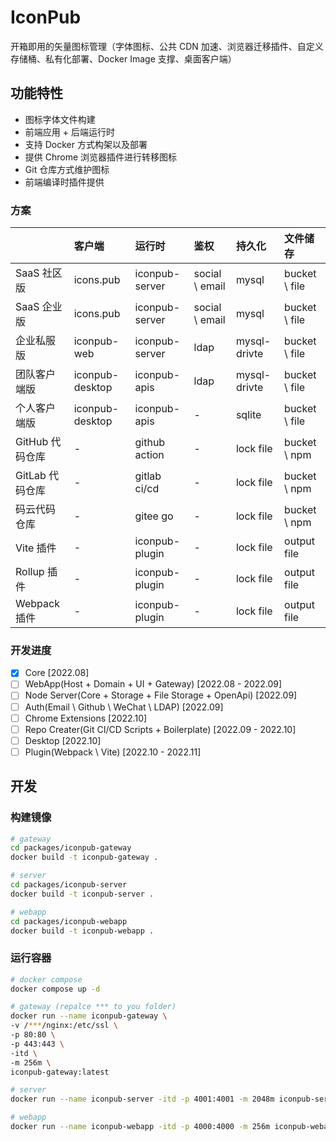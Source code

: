 # IconPub

开箱即用的矢量图标管理（字体图标、公共 CDN 加速、浏览器迁移插件、自定义存储桶、私有化部署、Docker Image 支撑、桌面客户端）

## 功能特性

- 图标字体文件构建
- 前端应用 + 后端运行时
- 支持 Docker 方式构架以及部署
- 提供 Chrome 浏览器插件进行转移图标
- Git 仓库方式维护图标
- 前端编译时插件提供

### 方案

|                 | 客户端          | 运行时         | 鉴权           | 持久化       | 文件储存      |
| :-------------- | :-------------- | :------------- | :------------- | :----------- | :------------ |
| SaaS 社区版     | icons.pub       | iconpub-server | social \ email | mysql        | bucket \ file |
| SaaS 企业版     | icons.pub       | iconpub-server | social \ email | mysql        | bucket \ file |
| 企业私服版      | iconpub-web     | iconpub-server | ldap           | mysql-drivte | bucket \ file |
| 团队客户端版    | iconpub-desktop | iconpub-apis   | ldap           | mysql-drivte | bucket \ file |
| 个人客户端版    | iconpub-desktop | iconpub-apis   | -              | sqlite       | bucket \ file |
| GitHub 代码仓库 | -               | github action  | -              | lock file    | bucket \ npm  |
| GitLab 代码仓库 | -               | gitlab ci/cd   | -              | lock file    | bucket \ npm  |
| 码云代码仓库    | -               | gitee go       | -              | lock file    | bucket \ npm  |
| Vite 插件       | -               | iconpub-plugin | -              | lock file    | output file   |
| Rollup 插件     | -               | iconpub-plugin | -              | lock file    | output file   |
| Webpack 插件    | -               | iconpub-plugin | -              | lock file    | output file   |

### 开发进度

- [x] Core [2022.08]
- [ ] WebApp(Host + Domain + UI + Gateway) [2022.08 - 2022.09]
- [ ] Node Server(Core + Storage + File Storage + OpenApi) [2022.09]
- [ ] Auth(Email \ Github \ WeChat \ LDAP) [2022.09]
- [ ] Chrome Extensions [2022.10]
- [ ] Repo Creater(Git CI/CD Scripts + Boilerplate) [2022.09 - 2022.10]
- [ ] Desktop [2022.10]
- [ ] Plugin(Webpack \ Vite) [2022.10 - 2022.11]

## 开发

### 构建镜像

```bash
# gateway
cd packages/iconpub-gateway
docker build -t iconpub-gateway .

# server
cd packages/iconpub-server
docker build -t iconpub-server .

# webapp
cd packages/iconpub-webapp
docker build -t iconpub-webapp .
```

### 运行容器

```bash
# docker compose
docker compose up -d
```

```bash
# gateway (repalce *** to you folder)
docker run --name iconpub-gateway \
-v /***/nginx:/etc/ssl \
-p 80:80 \
-p 443:443 \
-itd \
-m 256m \
iconpub-gateway:latest
```

```bash
# server
docker run --name iconpub-server -itd -p 4001:4001 -m 2048m iconpub-server:latest
```

```bash
# webapp
docker run --name iconpub-webapp -itd -p 4000:4000 -m 256m iconpub-webapp:latest
```
